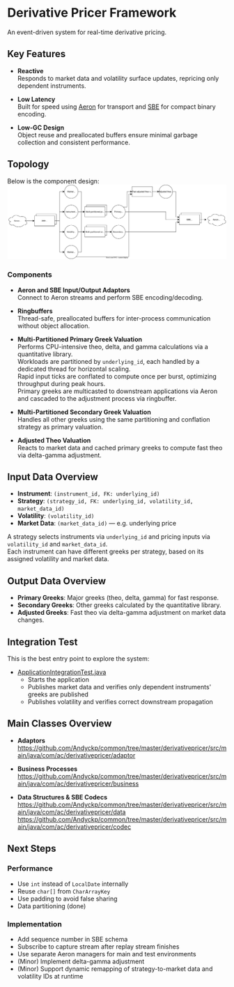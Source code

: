 # Derivative Pricer Framework

An event-driven system for real-time derivative pricing.

## Key Features

- **Reactive**  
  Responds to market data and volatility surface updates, repricing only dependent instruments.

- **Low Latency**  
  Built for speed using [Aeron](https://github.com/real-logic/aeron) for transport and [SBE](https://github.com/real-logic/simple-binary-encoding) for compact binary encoding.

- **Low-GC Design**  
  Object reuse and preallocated buffers ensure minimal garbage collection and consistent performance.

## Topology

Below is the component design:  
![Component Diagram](https://github.com/Andyckp/common/blob/master/derivativepricer/derivativepricer.drawio.svg)

### Components

- **Aeron and SBE Input/Output Adaptors**  
  Connect to Aeron streams and perform SBE encoding/decoding.

- **Ringbuffers**  
  Thread-safe, preallocated buffers for inter-process communication without object allocation.

- **Multi-Partitioned Primary Greek Valuation**  
  Performs CPU-intensive theo, delta, and gamma calculations via a quantitative library.  
  Workloads are partitioned by `underlying_id`, each handled by a dedicated thread for horizontal scaling.  
  Rapid input ticks are conflated to compute once per burst, optimizing throughput during peak hours.  
  Primary greeks are multicasted to downstream applications via Aeron and cascaded to the adjustment process via ringbuffer.

- **Multi-Partitioned Secondary Greek Valuation**  
  Handles all other greeks using the same partitioning and conflation strategy as primary valuation.

- **Adjusted Theo Valuation**  
  Reacts to market data and cached primary greeks to compute fast theo via delta-gamma adjustment.

## Input Data Overview

- **Instrument**: `(instrument_id, FK: underlying_id)`
- **Strategy**: `(strategy_id, FK: underlying_id, volatility_id, market_data_id)`
- **Volatility**: `(volatility_id)`
- **Market Data**: `(market_data_id)` — e.g. underlying price

A strategy selects instruments via `underlying_id` and pricing inputs via `volatility_id` and `market_data_id`.  
Each instrument can have different greeks per strategy, based on its assigned volatility and market data.

## Output Data Overview

- **Primary Greeks**: Major greeks (theo, delta, gamma) for fast response.
- **Secondary Greeks**: Other greeks calculated by the quantitative library.
- **Adjusted Greeks**: Fast theo via delta-gamma adjustment on market data changes.

## Integration Test

This is the best entry point to explore the system:

- [ApplicationIntegrationTest.java](https://github.com/Andyckp/common/blob/master/derivativepricer/src/test/java/com/ac/derivativepricer/ApplicationIntegrationTest.java)  
  - Starts the application  
  - Publishes market data and verifies only dependent instruments' greeks are published  
  - Publishes volatility and verifies correct downstream propagation

## Main Classes Overview

- **Adaptors**  
  https://github.com/Andyckp/common/tree/master/derivativepricer/src/main/java/com/ac/derivativepricer/adaptor

- **Business Processes**  
  https://github.com/Andyckp/common/tree/master/derivativepricer/src/main/java/com/ac/derivativepricer/business

- **Data Structures & SBE Codecs**  
  https://github.com/Andyckp/common/tree/master/derivativepricer/src/main/java/com/ac/derivativepricer/data  
  https://github.com/Andyckp/common/tree/master/derivativepricer/src/main/java/com/ac/derivativepricer/codec

## Next Steps

### Performance

- Use `int` instead of `LocalDate` internally  
- Reuse `char[]` from `CharArrayKey`  
- Use padding to avoid false sharing  
- Data partitioning (done)

### Implementation

- Add sequence number in SBE schema  
- Subscribe to capture stream after replay stream finishes  
- Use separate Aeron managers for main and test environments  
- (Minor) Implement delta-gamma adjustment  
- (Minor) Support dynamic remapping of strategy-to-market data and volatility IDs at runtime
